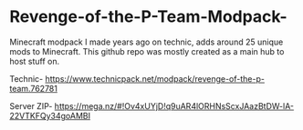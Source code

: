 # Revenge-of-the-P-Team-Modpack-

Minecraft modpack I made years ago on technic, adds around 25 unique mods to Minecraft. This github repo was mostly created as a main hub to host stuff on. 



Technic- https://www.technicpack.net/modpack/revenge-of-the-p-team.762781


Server ZIP- https://mega.nz/#!Ov4xUYjD!q9uAR4lORHNsScxJAazBtDW-lA-22VTKFQy34goAMBI
